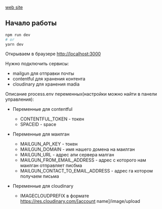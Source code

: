 [web site](https://mrdramm.netlify.app/)

## Начало работы

```bash
npm run dev
# or
yarn dev
```

Открываем в браузере [http://localhost:3000](http://localhost:3000)

Нужно подключить сервисы:
* mailgun для отправки почты
* contentful для хранения контента
* cloudinary для хранения madia 

Описание process.env переменных(настройки можно найти в панели управления):

* Переменные для contentful
  * CONTENTFUL_TOKEN - токен
  * SPACEID - space

* Переменные для маилган
  * MAILGUN_API_KEY - токен
  * MAILGUN_DOMAIN - имя нашего домена на маилган
  * MAILGUN_URL - адрес апи сервера малган
  * MAILGUN_FROM_EMAIL_ADDRESS - адрес с которого нам маилган отправляет писбма
  * MAILGUN_CONTACT_TO_EMAIL_ADDRESS - адрес га котором получаем письма

* Переменные для cloudinary
  * IMAGECLOUDPREFIX в формате  https://res.cloudinary.com/[account name]/image/upload
